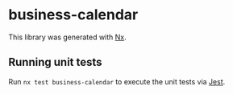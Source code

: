 # business-calendar

This library was generated with [Nx](https://nx.dev).

## Running unit tests

Run `nx test business-calendar` to execute the unit tests via [Jest](https://jestjs.io).
